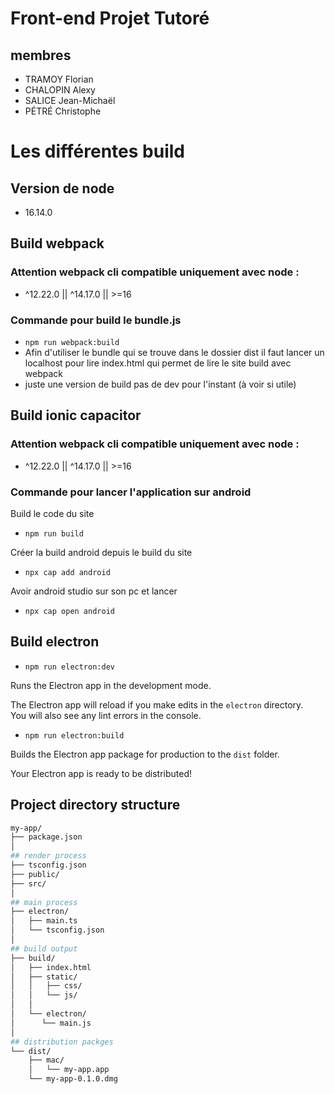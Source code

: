 # Front-end Projet Tutoré  

## membres
- TRAMOY Florian
- CHALOPIN Alexy  
- SALICE Jean-Michaël 
- PÉTRÉ Christophe
  

# Les différentes build

## Version de node 
- 16.14.0  


## Build webpack 

### Attention webpack cli compatible uniquement avec node : 
- ^12.22.0 || ^14.17.0 || >=16

### Commande pour build le bundle.js 
 
- `npm run webpack:build`
- Afin d'utiliser le bundle qui se trouve dans le dossier dist il faut lancer un localhost pour lire index.html qui permet de lire le site build avec webpack
- juste une version de build pas de dev pour l'instant (à voir si utile)
 


## Build ionic capacitor 

### Attention webpack cli compatible uniquement avec node : 
- ^12.22.0 || ^14.17.0 || >=16

### Commande pour lancer l'application sur android

Build le code du site 
- `npm run build`

Créer la build android depuis le build du site 
- `npx cap add android`

Avoir android studio sur son pc et lancer 
- `npx cap open android`
 

## Build electron 

- `npm run electron:dev`

Runs the Electron app in the development mode.

The Electron app will reload if you make edits in the `electron` directory.<br>
You will also see any lint errors in the console.

- `npm run electron:build`

Builds the Electron app package for production to the `dist` folder.

Your Electron app is ready to be distributed!

## Project directory structure

```bash
my-app/
├── package.json
│
## render process
├── tsconfig.json
├── public/
├── src/
│
## main process
├── electron/
│   ├── main.ts
│   └── tsconfig.json
│
## build output
├── build/
│   ├── index.html
│   ├── static/
│   │   ├── css/
│   │   └── js/
│   │
│   └── electron/
│      └── main.js
│
## distribution packges
└── dist/
    ├── mac/
    │   └── my-app.app
    └── my-app-0.1.0.dmg
```
  